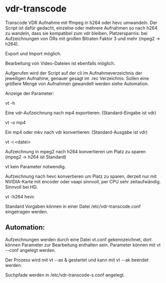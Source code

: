 # vdr-transcode
Transcode
VDR Aufnahme mit ffmpeg in h264 oder hevc umwandeln. Der Script ist dafür 
gedacht, einzelne oder mehrere Aufnahmen so nach h264 zu wandeln, dass sie 
kompatibel zum vdr bleiben. Platzersparnis: bei Aufzeichnungen von ÖRs mit 
großen Bitraten Faktor 3 und mehr (mpeg2 -> h264). 

Export und Import möglich. 

Bearbeitung von Video-Dateien ist ebenfalls möglich.

Aufgerufen wird der Script auf der cli im Aufnahmeverzeichnis der jeweiligen 
Aufnahme, genauer gesagt im .rec Verzeichnis. Sollen eine größere Menge von 
Aufnahmen gewandelt werden siehe Automation.

Anzeige der Parameter:

vt -h

Eine vdr-Aufzeichnung nach mp4 exportieren: (Standard-Eingabe ist vdr)

vt -o mp4

Ein mp4 oder mkv nach vdr konvertieren: (Standard-Ausgabe ist vdr)

vt -i &lt;datei>

Aufzeichnung in mpeg2 nach h264 konvertieren um Platz zu sparen 
(mpeg2 -> h264 ist Standard)

vt kein Parameter notwendig.

Aufzeichnung nach hevc konvertieren um Platz zu sparen, derzeit nur mit 
NVIDIA-Karte mit encoder oder vaapi sinnvoll, per CPU sehr zeitaufwändig. 
Sinnvoll bei HD.

vt -h264 hevc

Standard Vorgaben können in einer Datei /etc/vdr-transcode.conf eingetragen 
werden.

## Automation:

Aufzeichnungen werden durch eine Datei vt.conf gekennzeichnet, dort können 
Parameter zur Bearbeitung enthalten sein. Parameter können mit vt --conf 
angelegt werden.

Der Prozess wird mit vt --as & gestartet und kann mit vt --ak beendet werden.

Suchpfade werden in /etc/vdr-transcode-s.conf angelegt.
